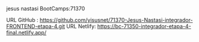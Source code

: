 jesus nastasi
BootCamps:71370

URL GitHub : https://github.com/yisusnet/71370-Jesus-Nastasi-integrador-FRONTEND-etapa-4.git
URL Netlify: https://bc-71350-integrador-etapa-4-final.netlify.app/
